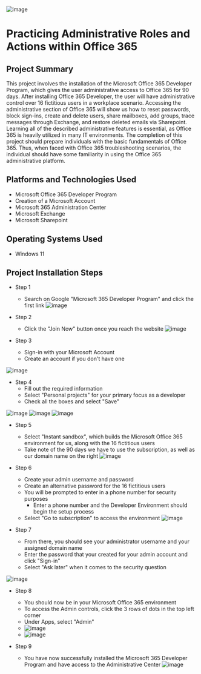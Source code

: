 

![image](https://github.com/chriskhawaja/office365/assets/153021794/90655e7d-c11a-4df6-beae-c2ac8404423a)






<h1>Practicing Administrative Roles and Actions within Office 365</h1>

<h2>Project Summary</h2>
This project involves the installation of the Microsoft Office 365 Developer Program, which gives the user administrative access to Office 365 for 90 days. After installing Office 365 Developer, the user will have administrative control over 16 fictitious users in a workplace scenario. Accessing the administrative section of Office 365 will show us how to reset passwords, block sign-ins, create and delete users, share mailboxes, add groups, trace messages through Exchange, and restore deleted emails via Sharepoint. Learning all of the described administrative features is essential, as Office 365 is heavily utilized in many IT environments. The completion of this project should prepare individuals with the basic fundamentals of Office 365. Thus, when faced with Office 365 troubleshooting scenarios, the individual should have some familiarity in using the Office 365 administrative platform.
<h2>Platforms and Technologies Used</h2>

- Microsoft Office 365 Developer Program
- Creation of a Microsoft Account
- Microsoft 365 Administration Center
- Microsoft Exchange
- Microsoft Sharepoint

<h2>Operating Systems Used </h2>

- Windows 11

<h2>Project Installation Steps</h2>

- Step 1
  - Search on Google "Microsoft 365 Developer Program" and click the first link
![image](https://github.com/chriskhawaja/office365/assets/153021794/090fc3b6-5b13-43cf-bdad-a3d4955cab51)


- Step 2  
  - Click the "Join Now" button once you reach the website
 ![image](https://github.com/chriskhawaja/office365/assets/153021794/43b7c9de-01ea-4fb3-8fcf-aa42e3ff3355)


- Step 3
  - Sign-in with your Microsoft Account
  - Create an account if you don't have one
    
![image](https://github.com/chriskhawaja/office365/assets/153021794/7b500a22-230d-4755-9be3-000d1333a807)




- Step 4
  - Fill out the required information
  - Select "Personal projects" for your primary focus as a developer
  - Check all the boxes and select "Save"

![image](https://github.com/chriskhawaja/office365/assets/153021794/99852d11-b8ab-4bb9-b7a4-10268acc6f18)
![image](https://github.com/chriskhawaja/office365/assets/153021794/d1088c97-fcf9-47c7-9d9e-331f72506c49)
![image](https://github.com/chriskhawaja/office365/assets/153021794/13361555-31d8-49a7-89b0-5158603fe023)



- Step 5
  - Select "Instant sandbox", which builds the Microsoft Office 365 environment for us, along with the 16 fictitious users
  - Take note of the 90 days we have to use the subscription, as well as our domain name on the right
   ![image](https://github.com/chriskhawaja/office365/assets/153021794/1016d1b6-42d6-490f-bc5b-0d6322914a78)


- Step 6
  - Create your admin username and password
  - Create an alternative password for the 16 fictitious users
  - You will be prompted to enter in a phone number for security purposes
    - Enter a phone number and the Developer Environment should begin the setup process
  - Select "Go to subscription" to access the environment 
  ![image](https://github.com/chriskhawaja/office365/assets/153021794/734639b2-3015-4912-bb31-c1736ef4664f)

   

- Step 7
  - From there, you should see your administrator username and your assigned domain name
  - Enter the password that your created for your admin account and click "Sign-in"
  - Select "Ask later" when it comes to the security question
    
![image](https://github.com/chriskhawaja/office365/assets/153021794/08511636-24e8-4652-9d9c-bf03b6656416)


- Step 8
  - You should now be in your Microsoft Office 365 environment
  - To access the Admin controls, click the 3 rows of dots in the top left corner
  - Under Apps, select "Admin"
  - ![image](https://github.com/chriskhawaja/office365/assets/153021794/2fff29cd-327a-4ce1-8bff-3360eb0e644a)
  - ![image](https://github.com/chriskhawaja/office365/assets/153021794/34a3d601-a8c5-497e-b67a-98c3bc4c3117)
 
- Step 9
  - You have now successfully installed the Microsoft 365 Developer Program and have access to the Administrative Center
  ![image](https://github.com/chriskhawaja/office365/assets/153021794/4b7944ff-388a-420e-8d5e-231393706cc5)
